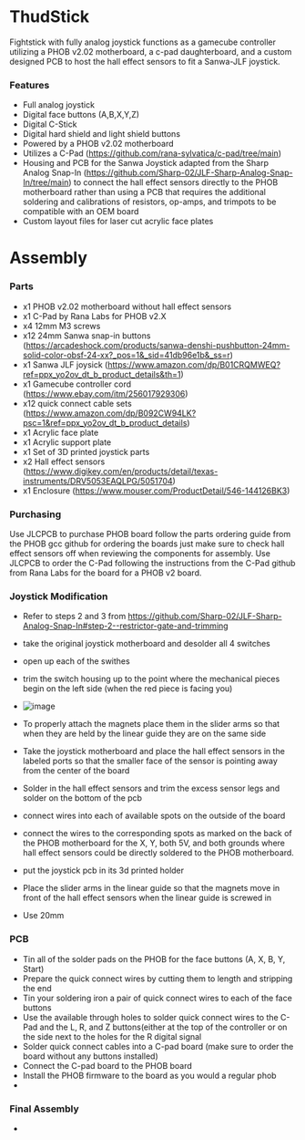 # ThudStick
Fightstick with fully analog joystick functions as a gamecube controller utilizing a PHOB v2.02 motherboard, a c-pad daughterboard, and a custom designed PCB to host the hall effect sensors to fit a Sanwa-JLF joystick. 
### Features
- Full analog joystick
- Digital face buttons (A,B,X,Y,Z)
- Digital C-Stick
- Digital hard shield and light shield buttons
- Powered by a PHOB v2.02 motherboard
- Utilizes a C-Pad (https://github.com/rana-sylvatica/c-pad/tree/main)
- Housing and PCB for the Sanwa Joystick adapted from the Sharp Analog Snap-In (https://github.com/Sharp-02/JLF-Sharp-Analog-Snap-In/tree/main) to connect the hall effect sensors directly to the PHOB motherboard rather than using a PCB that requires the additional soldering and calibrations of resistors, op-amps, and trimpots to be compatible with an OEM board
- Custom layout files for laser cut acrylic face plates
# Assembly
### Parts
- x1 PHOB v2.02 motherboard without hall effect sensors
- x1 C-Pad by Rana Labs for PHOB v2.X
- x4 12mm M3 screws
- x12 24mm Sanwa snap-in buttons (https://arcadeshock.com/products/sanwa-denshi-pushbutton-24mm-solid-color-obsf-24-xx?_pos=1&_sid=41db96e1b&_ss=r)
- x1 Sanwa JLF joysick (https://www.amazon.com/dp/B01CRQMWEQ?ref=ppx_yo2ov_dt_b_product_details&th=1)
- x1 Gamecube controller cord (https://www.ebay.com/itm/256017929306)
- x12 quick connect cable sets (https://www.amazon.com/dp/B092CW94LK?psc=1&ref=ppx_yo2ov_dt_b_product_details)
- x1 Acrylic face plate
- x1 Acrylic support plate
- x1 Set of 3D printed joystick parts
- x2 Hall effect sensors (https://www.digikey.com/en/products/detail/texas-instruments/DRV5053EAQLPG/5051704)
- x1 Enclosure (https://www.mouser.com/ProductDetail/546-144126BK3)
### Purchasing
Use JLCPCB to purchase PHOB board follow the parts ordering guide from the PHOB gcc github for ordering the boards just make sure to check hall effect sensors off when reviewing the components for assembly. Use JLCPCB to order the C-Pad following the instructions from the C-Pad github from Rana Labs for the board for a PHOB v2 board. 
### Joystick Modification
- Refer to steps 2 and 3 from https://github.com/Sharp-02/JLF-Sharp-Analog-Snap-In#step-2--restrictor-gate-and-trimming
- take the original joystick motherboard and desolder all 4 switches
- open up each of the swithes
- trim the switch housing up to the point where the mechanical pieces begin on the left side (when the red piece is facing you)
- ![image](https://github.com/ThudSoundEffect/ThudStick/assets/130328484/ede32668-bd27-45a6-ac74-9414aacf82cf)

- To properly attach the magnets place them in the slider arms so that when they are held by the linear guide they are on the same side
- Take the joystick motherboard and place the hall effect sensors in the labeled ports so that the smaller face of the sensor is pointing away from the center of the board
- Solder in the hall effect sensors and trim the excess sensor legs and solder on the bottom of the pcb
- connect wires into each of available spots on the outside of the board
- connect the wires to the corresponding spots as marked on the back of the PHOB motherboard for the X, Y, both 5V, and both grounds where hall effect sensors could be directly soldered to the PHOB motherboard.
- put the joystick pcb in its 3d printed holder
- Place the slider arms in the linear guide so that the magnets move in front of the hall effect sensors when the linear guide is screwed in
- Use 20mm
### PCB
- Tin all of the solder pads on the PHOB for the face buttons (A, X, B, Y, Start)
- Prepare the quick connect wires by cutting them to length and stripping the end
- Tin your soldering iron a pair of quick connect wires to each of the face buttons
- Use the available through holes to solder quick connect wires to the C-Pad and the L, R, and Z buttons(either at the top of the controller or on the side next to the holes for the R digital signal
- Solder quick connect cables into a C-pad board (make sure to order the board without any buttons installed)
- Connect the C-pad board to the PHOB board
- Install the PHOB firmware to the board as you would a regular phob
- 
### Final Assembly
- 

  

